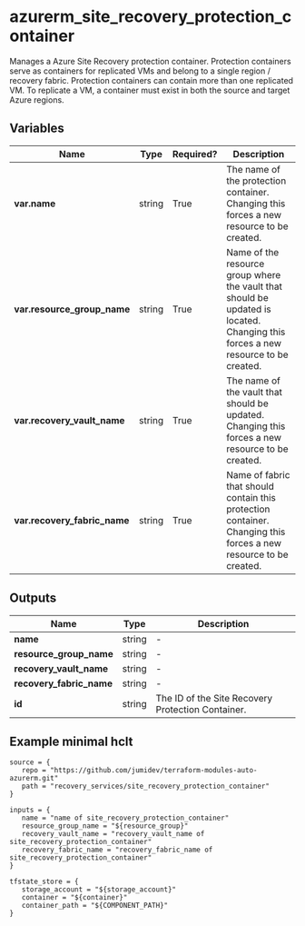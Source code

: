 # azurerm_site_recovery_protection_container

Manages a Azure Site Recovery protection container. Protection containers serve as containers for replicated VMs and belong to a single region / recovery fabric. Protection containers can contain more than one replicated VM. To replicate a VM, a container must exist in both the source and target Azure regions.

## Variables

| Name | Type | Required? |  Description |
| ---- | ---- | --------- |  ----------- |
| **var.name** | string | True | The name of the protection container. Changing this forces a new resource to be created. | 
| **var.resource_group_name** | string | True | Name of the resource group where the vault that should be updated is located. Changing this forces a new resource to be created. | 
| **var.recovery_vault_name** | string | True | The name of the vault that should be updated. Changing this forces a new resource to be created. | 
| **var.recovery_fabric_name** | string | True | Name of fabric that should contain this protection container. Changing this forces a new resource to be created. | 



## Outputs

| Name | Type | Description |
| ---- | ---- | --------- | 
| **name** | string  | - | 
| **resource_group_name** | string  | - | 
| **recovery_vault_name** | string  | - | 
| **recovery_fabric_name** | string  | - | 
| **id** | string  | The ID of the Site Recovery Protection Container. | 

## Example minimal hclt

```hcl
source = {
   repo = "https://github.com/jumidev/terraform-modules-auto-azurerm.git" 
   path = "recovery_services/site_recovery_protection_container" 
}

inputs = {
   name = "name of site_recovery_protection_container" 
   resource_group_name = "${resource_group}" 
   recovery_vault_name = "recovery_vault_name of site_recovery_protection_container" 
   recovery_fabric_name = "recovery_fabric_name of site_recovery_protection_container" 
}

tfstate_store = {
   storage_account = "${storage_account}" 
   container = "${container}" 
   container_path = "${COMPONENT_PATH}" 
}


```